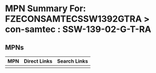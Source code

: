 



# MPN Summary For: FZECONSAMTECSSW1392GTRA > con-samtec : SSW-139-02-G-T-RA

## MPNs
  

|MPN|Direct Links|Search Links|
| :--- | :--- | :--- |
||||
